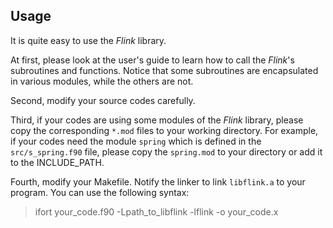 ## Usage

It is quite easy to use the *Flink* library.

At first, please look at the user's guide to learn how to call the *Flink*'s subroutines and functions. Notice that some subroutines are encapsulated in various modules, while the others are not.

Second, modify your source codes carefully.

Third, if your codes are using some modules of the *Flink* library, please copy the corresponding `*.mod` files to your working directory. For example, if your codes need the module `spring` which is defined in the `src/s_spring.f90` file, please copy the `spring.mod` to your directory or add it to the INCLUDE_PATH.

Fourth, modify your Makefile. Notify the linker to link `libflink.a` to your program. You can use the following syntax:

> ifort your_code.f90 -Lpath_to_libflink -lflink -o your_code.x
